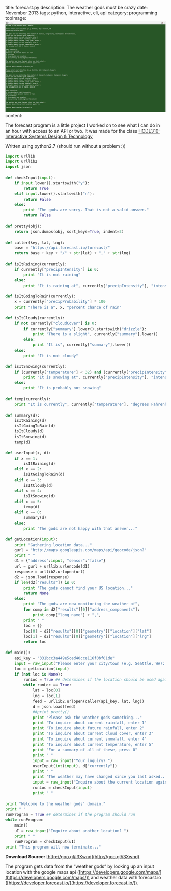title: forecast.py
description: The weather gods must be crazy
date: November 2013
tags: python, interactive, cli, api
category: programming
topImage: ![IMAGE](resources/C085BE66295AB2040FA99099ABBB66C6.jpg)
content:

The forecast program is a little project I worked on to see what I can do in an hour with access to an API or two. It was made for the class
[HCDE310: Interactive Systems Design & Technology](http://www.smunson.com/teaching/hcde310/a13/)

Written using python2.7 (should run without a problem :))
```python
import urllib
import urllib2
import json

def checkInput(input):
    if input.lower().startswith("y"):
        return True
    elif input.lower().startswith("n"):
        return False
    else:
        print "The gods are sorry. That is not a valid answer."
        return False

def pretty(obj):
    return json.dumps(obj, sort_keys=True, indent=2)

def caller(key, lat, lng):
    base = "https://api.forecast.io/forecast/"
    return base + key + "/" + str(lat) + "," + str(lng)

def isItRaining(currently):
    if currently["precipIntensity"] is 0:
        print "It is not raining"
    else:
        print "It is raining at", currently["precipIntensity"], "intensity" #whatever that means
    
def isItGoingToRain(currently):
    x = currently["precipProbability"] * 100
    print "There is a", x, "percent chance of rain"
    
def isItCloudy(currently):
    if not currently["cloudCover"] is 0:
        if currently["summary"].lower().startswith("drizzle"):
            print "There is a slight", currently["summary"].lower()
        else:
            print "It is", currently["summary"].lower()
    else:
        print "It is not cloudy"
    
def isItSnowing(currently):
    if (currently["temperature"] < 32) and (currently["precipIntensity"] > 0):
        print "It is snowing at", currently["precipIntensity"], "intensity"
    else:
        print "It is probably not snowing"
    
def temp(currently):
    print "It is currently", currently["temperature"], "degrees Fahrenheit"

def summary(d):
    isItRaining(d)
    isItGoingToRain(d)
    isItCloudy(d)
    isItSnowing(d)
    temp(d)

def userInput(x, d):
    if x == 1:
        isItRaining(d)
    elif x == 2:
        isItGoingToRain(d)
    elif x == 3:
        isItCloudy(d)
    elif x == 4:
        isItSnowing(d)
    elif x == 5:
        temp(d)
    elif x == 0:
        summary(d)
    else:
        print "The gods are not happy with that answer..."
        
def getLocation(input):
    print "Gathering location data..."
    gurl = "http://maps.googleapis.com/maps/api/geocode/json?"
    print " "
    d1 = {"address":input, "sensor":"false"}
    url = gurl + urllib.urlencode(d1)
    response = urllib2.urlopen(url)
    d2 = json.load(response)
    if len(d2["results"]) is 0:  
        print "The gods cannot find your US location..."
        return None
    else:
        print "The gods are now monitoring the weather of",
        for comp in d2["results"][0]["address_components"]:
            print comp["long_name"] + ",",
        print " "
        loc = {}
        loc[0] = d2["results"][0]["geometry"]["location"]["lat"]
        loc[1] = d2["results"][0]["geometry"]["location"]["lng"]
        return loc

def main():
    api_key = "331bcc3a449e5ced40cce116f0bf01de"
    input = raw_input("Please enter your city/town (e.g. Seattle, WA): ")
    loc = getLocation(input)
    if (not loc is None):
        runLoc = True ## determines if the location should be used again
        while runLoc == True:
            lat = loc[0]
            lng = loc[1]
            feed = urllib2.urlopen(caller(api_key, lat, lng))
            d = json.load(feed)
            ##print pretty()
            print "Please ask the weather gods something..."
            print "To inquire about current rainfall, enter 1"
            print "To inquire about future rainfall, enter 2"
            print "To inquire about current cloud cover, enter 3"
            print "To inquire about current snowfall, enter 4"
            print "To inquire about current temperature, enter 5"
            print "For a summary of all of these, press 0"
            print " "
            input = raw_input("Your inquiry? ")
            userInput(int(input), d["currently"])
            print " "
            print "The weather may have changed since you last asked..."
            input = raw_input("Inquire about the current location again? ")
            runLoc = checkInput(input)
            print " "

print "Welcome to the weather gods' domain."
print " "
runProgram = True ## determines if the program should run
while runProgram:
    main()
    uI = raw_input("Inquire about another location? ")
    print " "
    runProgram = checkInput(uI)
print "This program will now terminate..."
```
**Download Source:** [http://goo.gl/i3Xwnd](http://goo.gl/i3Xwnd)

The program gets data from the “weather gods” by looking up an input location with the google maps api ([https://developers.google.com/maps/](https://developers.google.com/maps/)) and weather data with forecast.io ([https://developer.forecast.io/](https://developer.forecast.io/)).